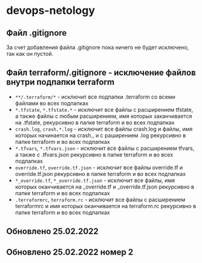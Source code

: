 # devops-netology

## Файл .gitignore

За счет добавления файла .gitignore пока ничего не будет исключено, так как он пустой.

## Файл terraform/.gitignore - исключение файлов внутри подпапки terraform

* `**/.terraform/*` - исключит все подпапки .terraform со всеми файлами во всех подпапках
* `*.tfstate`, `*.tfstate.*` - исключит все файлы с расширением tfstate, а также файлы с любым расширением, имя которых заканчивается на .tfstate, рекурсивно в папке terraform и во всех подпапках
* `crash.log`, `crash.*.log` - исключит все файлы crash.log и файлы, имя которых начинается на crash., и с раширением .log рекурсивно в папке terraform и во всех подпапках
* `*.tfvars`, `*.tfvars.json` - исключит все файлы с расширением tfvars, а также с .tfvars.json рекурсивно в папке terraform и во всех подпапках
* `override.tf`, `override.tf.json` - исключит все файлы override.tf и override.tf.json рекурсивно в папке terraform и во всех подпапках
* `*_override.tf`, `*_override.tf.json` - исключит все файлы, имя которых оканчивается на _override.tf и _override.tf.json рекурсивно в папке terraform и во всех подпапках
* `.terraformrc`, `terraform.rc` - исключит все файлы с расширением terraformrc и имя которых оканчивается на terraform.rc рекурсивно в папке terraform и во всех подпапках

## Обновлено 25.02.2022

## Обновлено 25.02.2022 номер 2


